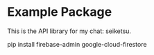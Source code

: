 # Example Package

This is the API library for my chat: seiketsu.

pip install firebase-admin google-cloud-firestore